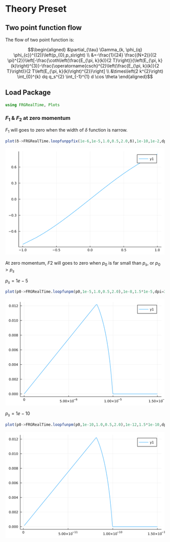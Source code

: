 # Theory Preset

## Two point function flow

The flow of two point function is:

```math
\begin{aligned}
&\partial_{\tau} \Gamma_{k, \phi_{q} \phi_{c}}^{(2)}\left(p_{0},p_s\right) \\
&=-\frac{1}{24} \frac{(N+2)}{(2 \pi)^{2}}\left[-\frac{\coth\left(\frac{E_{\pi, k}(k)}{2 T}\right)}{\left(E_{\pi, k}(k)\right)^{3}}-\frac{\operatorname{csch}^{2}\left(\frac{E_{\pi, k}(k)}{2 T}\right)}{2 T\left(E_{\pi, k}(k)\right)^{2}}\right] \\
&\times\left(2 k^{2}\right) \int_{0}^{k} dq  q_s^{2} \int_{-1}^{1} d \cos \theta
\end{aligned}
```



## Load Package
```julia
using FRGRealTime, Plots
```






### $F_1$ & $F_2$ at zero momentum

$F_1$ will goes to zero when the width of $\delta$ function is narrow.
```julia
plot(δ->FRGRealTime.loopfunppfix(1e-6,1e-5,1.0,0.5,2.0,δ),1e-10,1e-2,dpi=300)
```

![](figures/Example_2_1.png)



At zero momentum, $F2$ will goes to zero when $p_0$ is far small than $p_s$, or
$p_0>p_s$

$p_s=1e-5$
```julia
plot(p0->FRGRealTime.loopfunpm(p0,1e-5,1.0,0.5,2.0),1e-8,1.5*1e-5,dpi=300)
```

![](figures/Example_3_1.png)


$p_s=1e-10$
```julia
plot(p0->FRGRealTime.loopfunpm(p0,1e-10,1.0,0.5,2.0),1e-12,1.5*1e-10,dpi=300)
```

![](figures/Example_4_1.png)
